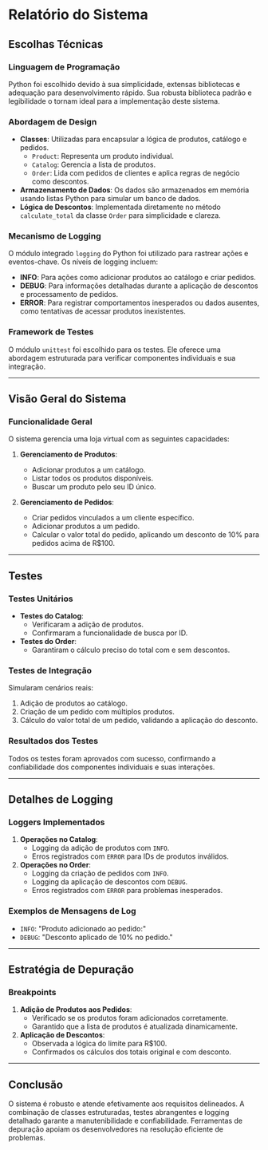# Relatório do Sistema

## Escolhas Técnicas

### Linguagem de Programação
Python foi escolhido devido à sua simplicidade, extensas bibliotecas e adequação para desenvolvimento rápido. Sua robusta biblioteca padrão e legibilidade o tornam ideal para a implementação deste sistema.

### Abordagem de Design
- **Classes**: Utilizadas para encapsular a lógica de produtos, catálogo e pedidos. 
  - `Product`: Representa um produto individual.
  - `Catalog`: Gerencia a lista de produtos.
  - `Order`: Lida com pedidos de clientes e aplica regras de negócio como descontos.
- **Armazenamento de Dados**: Os dados são armazenados em memória usando listas Python para simular um banco de dados.
- **Lógica de Descontos**: Implementada diretamente no método `calculate_total` da classe `Order` para simplicidade e clareza.

### Mecanismo de Logging
O módulo integrado `logging` do Python foi utilizado para rastrear ações e eventos-chave. Os níveis de logging incluem:
- **INFO**: Para ações como adicionar produtos ao catálogo e criar pedidos.
- **DEBUG**: Para informações detalhadas durante a aplicação de descontos e processamento de pedidos.
- **ERROR**: Para registrar comportamentos inesperados ou dados ausentes, como tentativas de acessar produtos inexistentes.

### Framework de Testes
O módulo `unittest` foi escolhido para os testes. Ele oferece uma abordagem estruturada para verificar componentes individuais e sua integração.

---

## Visão Geral do Sistema

### Funcionalidade Geral
O sistema gerencia uma loja virtual com as seguintes capacidades:

1. **Gerenciamento de Produtos**:
   - Adicionar produtos a um catálogo.
   - Listar todos os produtos disponíveis.
   - Buscar um produto pelo seu ID único.

2. **Gerenciamento de Pedidos**:
   - Criar pedidos vinculados a um cliente específico.
   - Adicionar produtos a um pedido.
   - Calcular o valor total do pedido, aplicando um desconto de 10% para pedidos acima de R$100.

---

## Testes

### Testes Unitários
- **Testes do Catalog**:
  - Verificaram a adição de produtos.
  - Confirmaram a funcionalidade de busca por ID.
- **Testes do Order**:
  - Garantiram o cálculo preciso do total com e sem descontos.

### Testes de Integração
Simularam cenários reais:
1. Adição de produtos ao catálogo.
2. Criação de um pedido com múltiplos produtos.
3. Cálculo do valor total de um pedido, validando a aplicação do desconto.

### Resultados dos Testes
Todos os testes foram aprovados com sucesso, confirmando a confiabilidade dos componentes individuais e suas interações.

---

## Detalhes de Logging

### Loggers Implementados
1. **Operações no Catalog**:
   - Logging da adição de produtos com `INFO`.
   - Erros registrados com `ERROR` para IDs de produtos inválidos.
2. **Operações no Order**:
   - Logging da criação de pedidos com `INFO`.
   - Logging da aplicação de descontos com `DEBUG`.
   - Erros registrados com `ERROR` para problemas inesperados.

### Exemplos de Mensagens de Log
- `INFO`: "Produto adicionado ao pedido:"
- `DEBUG`: "Desconto aplicado de 10% no pedido."

---

## Estratégia de Depuração

### Breakpoints
1. **Adição de Produtos aos Pedidos**:
   - Verificado se os produtos foram adicionados corretamente.
   - Garantido que a lista de produtos é atualizada dinamicamente.
2. **Aplicação de Descontos**:
   - Observada a lógica do limite para R$100.
   - Confirmados os cálculos dos totais original e com desconto.

---

## Conclusão
O sistema é robusto e atende efetivamente aos requisitos delineados. A combinação de classes estruturadas, testes abrangentes e logging detalhado garante a manutenibilidade e confiabilidade. Ferramentas de depuração apoiam os desenvolvedores na resolução eficiente de problemas.
